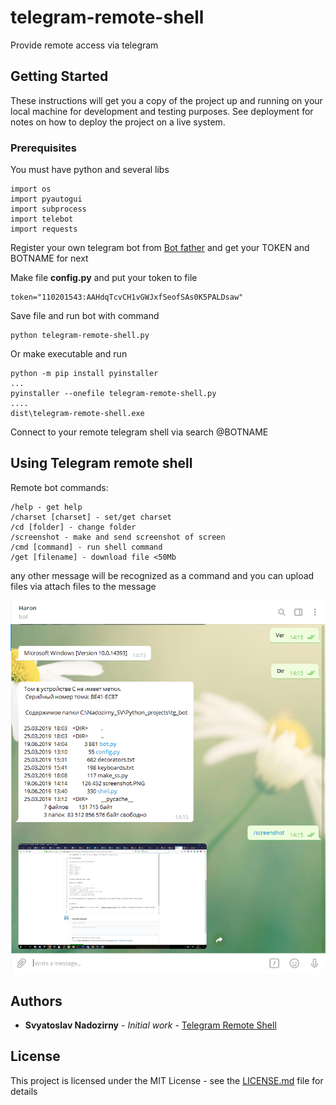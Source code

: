 # telegram-remote-shell
Provide remote access via telegram

## Getting Started

These instructions will get you a copy of the project up and running on your local machine for development and testing purposes. See deployment for notes on how to deploy the project on a live system.

### Prerequisites

You must have python and several libs
```
import os
import pyautogui
import subprocess
import telebot
import requests
```

Register your own telegram bot from [Bot father](https://core.telegram.org/bots#6-botfather) and get your TOKEN and BOTNAME for next

Make file **config.py** and put your token to file
```
token="110201543:AAHdqTcvCH1vGWJxfSeofSAs0K5PALDsaw"
```

Save file and run bot with command

```
python telegram-remote-shell.py
```

Or make executable and run

```
python -m pip install pyinstaller
...
pyinstaller --onefile telegram-remote-shell.py
....
dist\telegram-remote-shell.exe
```

Connect to your remote telegram shell via search @BOTNAME

## Using Telegram remote shell

Remote bot commands:
```
/help - get help
/charset [charset] - set/get charset
/cd [folder] - change folder
/screenshot - make and send screenshot of screen
/cmd [command] - run shell command
/get [filename] - download file <50Mb
```
any other message will be recognized as a command and you can upload files via attach files to the message

![Screenshot](screenshot.PNG)

## Authors

* **Svyatoslav Nadozirny** - *Initial work* - [Telegram Remote Shell](https://github.com/NadozirnySvyatoslav/telegram-remote-shell)


## License

This project is licensed under the MIT License - see the [LICENSE.md](LICENSE.md) file for details
